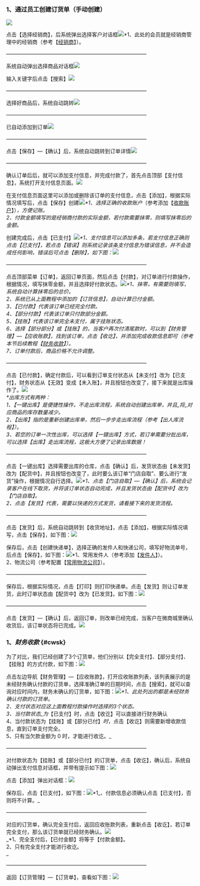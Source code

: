 ### 1、通过员工创建订货单（手动创建）

![](/assets/cjdhd-1.png)

点击【选择经销商】，后系统弹出选择客户对话框![](/assets/cjdhd-2.png)\*1、此处的会员就是经销商管理中的经销商（参考【[经销商](/jing-xiao-shang.md)】）。

———————————————————————————

系统自动弹出选择商品对话框![](/assets/cjlsd-3.png)

输入关键字后点击【搜索】![](/assets/cjlsd-4.png)

———————————————————————————

选择好商品后，系统自动跳转![](/assets/cjdhd-3.png)

———————————————————————————

已自动添加到订单![](/assets/cjdhd-4.png)

———————————————————————————

点击【保存】—【确认】后，系统自动跳转到订单详情![](/assets/cjdhd-5.png)

———————————————————————————

确认订单后后，就可以添加支付信息，并完成付款了，首先点击顶部【支付信息】，系统打开支付信息页面。![](/assets/cjdhd-6.png)

在支付信息页面这里可以添加或删除该订单的支付信息，点击【添加】，根据实际情况填写后，点击【保存】创建![](/assets/cjdhd-10.png)_\*1、选择正确的收款账户_（参考添加【[收款账户](/cai-wu-zi-liao/shou-kuan-zhang-hu.md)】）_，方便记账。  
  2、付款金额填写的是经销商付款的实际金额，若付款需要抹零，则填写抹零后的金额。_

创建完成后，点击【已支付】![](/assets/cjlsd-9.png)_\*1、支付信息可以添加多条，若支付信息正确则点击【已支付】，若点击【错误】则系统记录该条支付信息为错误信息，并不会造成任何影响，错误后可点击【删除】，如下图：_![](/assets/cjlsd-10.png)

———————————————————————————

点击顶部菜单【订单】，返回订单页面，然后点击【付款】，对订单进行付款操作，根据情况，填写抹零金额，并且选择好付款状态。![](/assets/cjdhd-11.png)_\*1、抹零，有需要则填写，系统自动计算抹零后的总价。  
  2、系统已从上面教程中添加的【订货信息】，自动计算已付金额。  
  3、【已付款】代表该订单已经完全付款。  
  4、【部分付款】代表该订单只付款部分金额。  
  5、【挂账】代表该订单完全未支付，属于挂账状态。  
  6、选择【部分部分】或【挂账】的，当客户再次付清尾款时，可以到【财务管理】—【应收账款】，找到该订单，点击【收讫】，并添加完成收款信息即可（参考本节后续教程【_[_财务收款_](#cwsk)_】）。  
  7、订单付款后，商品价格不允许调整。_

———————————————————————————

点击【已付款】，确定付款后，可以看到订单支付状态从【未支付】改为【已支付】，财务状态从【无效】变成【未入账】，并且按钮也改变了，接下来就是出库操作了。![](/assets/cjdhd-12.png)  
_\*出库方式有两种：  
1、【一键出库】是便捷性操作，不走出库流程，系统自动创建出库单，并且_将_对应商品的库存数量减少。  
2、【出库】指的是重新创建出库单，然后一步步走出库流程（参考【出人库流程】）。  
3、若您的订单一次性出库，可以选择【一键出库】方式，若订单需要分批出库，可以选择【出库】走出库流程，这极大方便了记录出库数据！_

———————————————————————————

点击【一键出库】选择需要出库的仓库，点击【确认】后，发货状态由【未发货】改为【配货中】，并且按钮也改变了，此时要么该订单“门店自取”、要么进行“发货”操作，根据情况自行选择。![](/assets/cjdhd-13.png)_\*1、点击【门店自取】—【确认】后，系统会记录客户在线下取货，并将该订单状态自动完成，并且发货状态由【配货中】改为【门店自取】。  
  2、点击【发货】代表，需要以快递的方式发货，请看接下来的发货流程。_

———————————————————————————

点击【发货】后，系统自动跳转到【收货地址】，点击【添加】，根据实际情况填写，点击【保存】，如下图：![](/assets/cjdhd-14.png)

保存后，点击【创建快递单】，选择正确的发件人和快递公司，填写好物流单号，后点击【保存】，如下图：![](/assets/cjlsd-14.png)\*1、常用发件人（参考添加【[发件人](/pzfjr)】）。  
  2、物流公司（参考配置【[常用物流公司](/wlgs)】）。

———————————————————————————

保存后，根据实际情况，点击【打印】则打印快递单。点击【发货】则让订单发货，此时订单状态由【配货中】改为【已发货】。如下图：![](/assets/cjdhd-15.png)

———————————————————————————

点击【发货】—【确认】后，返回订单，则改单已经完成，当客户在微商城里确认收货后，该订单状态将已完成。![](/assets/cjdhd-16.png)

### 1、_财务收款_ {#cwsk}

为了对比，我们已经创建了3个订货单，他们分别以【完全支付】、【部分支付】、【挂账】的方式付款，如下图：![](/assets/cwgl-yfzk-0.png)

点击左边导航【财务管理】—【应收账款】，打开应收账款列表，该列表展示的是未经财务确认付款的订货单，选择准确订单的日期时间，点击【搜索】，就可以查询对应时间内，财务未确认的订货单，如下图：![](/assets/cwgl-yszk-1.png)_\*1、此处列出的都是未经财务确认付款的订货单。  
  2、支付状态对应这上面教程付款操作时选择的3个状态。  
  3、当付款状态_为_【已支付】时，点击【收讫】可以直接进行财务确认  
  4、当付款状态为【挂账】或【部分已付】_时_，点击【收讫】则需要新增收款信息，直到订单支付完全。  
  5、只有当欠款金额为 0 时，才能进行收讫。_

———————————————————————————



对付款状态为【挂账】或【部分已付】的订货单，点击【收讫】，确认后，系统自动弹出支付信息对话框，并带有提示如下图：![](/assets/cwgl-yszk-2.png)

点击【添加】弹出对话框：![](/assets/cwgl-yszk-3.png)

保存后，点击【已支付】，如下图：![](/assets/cwgl-yszk-4.png)\*1_、付款信息必须确认点击【已支付】，否则将不计算。_

———————————————————————————

对应的订货单，确认完全支付后，返回应收账款列表，重新点击【收讫】，若订单完全支付，那么该订货单就已经财务确认。![](/assets/cwgl-yszk-5.png)  
_\*1、完全支付后，【已付金额】将等于【付款金额】。  
  2、只有完全支付才能进行收讫。      
  _

———————————————————————————

返回【订货管理】—【订货单】，查看如下图：![](/assets/cwgl-yszk-6.png)

